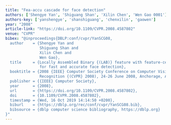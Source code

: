 ```yaml
---
title: "Fea-accu cascade for face detection"
authors: ['Shengye Yan', 'Shiguang Shan', 'Xilin Chen', 'Wen Gao 0001']
authors-key: ['yanshengye', 'shanshiguang', 'chenxilin', 'gaowen']
year: "2008"
article-link: "https://doi.org/10.1109/CVPR.2008.4587802"
venue: "CVPR"
bibex: "@inproceedings{DBLP:conf/cvpr/YanSCG08,
  author    = {Shengye Yan and
               Shiguang Shan and
               Xilin Chen and
               Wen Gao},
  title     = {Locally Assembled Binary {(LAB)} feature with feature-centric cascade
               for fast and accurate face detection},
  booktitle = {2008 {IEEE} Computer Society Conference on Computer Vision and Pattern
               Recognition {(CVPR} 2008), 24-26 June 2008, Anchorage, Alaska, {USA}},
  publisher = {{IEEE} Computer Society},
  year      = {2008},
  url       = {https://doi.org/10.1109/CVPR.2008.4587802},
  doi       = {10.1109/CVPR.2008.4587802},
  timestamp = {Wed, 16 Oct 2019 14:14:50 +0200},
  biburl    = {https://dblp.org/rec/conf/cvpr/YanSCG08.bib},
  bibsource = {dblp computer science bibliography, https://dblp.org}
}"
---
```

